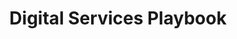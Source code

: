 ---
# This topic lives at
# https://digital.gov/topics/digital-services-playbook

# Topic Title
title: "Digital Services Playbook"

# description — keep it short and clear
summary: ""

# Weight
weight: 1

# For more information on managing topics,
# see https://github.com/GSA/digitalgov.gov/wiki/topics
---